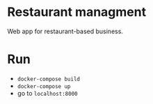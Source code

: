 # Restaurant managment
Web app for restaurant-based business.

# Run
* `docker-compose build`
* `docker-compose up`
* go to `localhost:8000`
